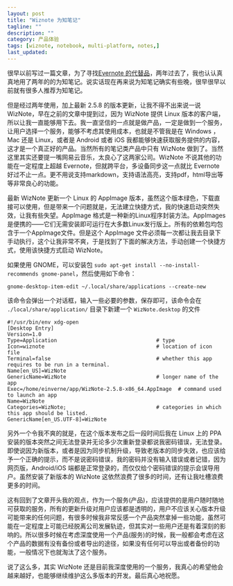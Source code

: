 ```yaml
---
layout: post
title: "Wiznote 为知笔记"
tagline: ""
description: ""
category: 产品体验
tags: [wiznote, notebook, multi-platform, notes,]
last_updated: 
---
```


很早以前写过一篇文章，为了寻找[Evernote 的代替品](/post/2016/07/evernote-alternative.html)，两年过去了，我也认认真真地用了两年的的为知笔记。说实话现在再来说为知笔记确实有些晚，很早很早以前就有很多人推荐为知笔记。

但是经过两年使用，加上最新 2.5.8 的版本更新，让我不得不出来说一说 WizNote，早在之前的文章中提到过，因为 WizNote 提供 Linux 版本的客户端，所以让我一直能够用下去。我一直坚信的一点就是做产品，一定是做到一个服务，让用户选择一个服务，能够不考虑其使用成本，也就是不管我是在 Windows ，Mac 还是 Linux，或者是 Android 或者 iOS 我都能够快速获取服务提供的内容，这才是一个真正好的产品。当然所有的笔记类产品中只有 WizNote 做到了。当然这里其实还要提一嘴网易云音乐，太良心了这两家公司。WizNote 不说其他的功能在一定程度上超越 Evernote，但就跨平台，多设备同步这一点就比 Evernote 好过不止一点。更不用说支持markdown，支持语法高亮，支持pdf，html导出等等非常良心的功能。

最新 WizNote 更新一个 Linux 的 AppImage 版本，虽然这个版本绿色，下载直接可以使用，但是带来一个问题就是，无法建立快捷方式，我的快速启动突然失效，让我有些失望。AppImage 格式是一种新的Linux程序封装方法。AppImages 是便携的——它们无需安装即可运行在大多数Linux发行版上。所有的依赖包均包含于一个AppImage文件。但是这个 AppImage 文件必须每一次都让我去目录下手动执行，这个让我非常不爽，于是找到了下面的解决方法，手动创建一个快捷方式，使用该快捷方式启动 WizNote。

如果使用 GNOME，可以安装包 `sudo apt-get install --no-install-recommends gnome-panel`，然后使用如下命令：

    gnome-desktop-item-edit ~/.local/share/applications --create-new

该命令会弹出一个对话框，输入一些必要的参数，保存即可，该命令会在 `./local/share/application/` 目录下新建一个 `WizNote.desktop` 的文件

```
#!/usr/bin/env xdg-open
[Desktop Entry]
Version=1.0
Type=Application                                # type
Icon=wiznote                                    # location of icon file
Terminal=false                                  # whether this app requires to be run in a terminal.
Name[en_US]=WizNote
GenericName=WizNote                             # longer name of the app
Exec=/home/einverne/app/WizNote-2.5.8-x86_64.AppImage  # command used to launch an app
Name=WizNote
Categories=WizNote;                             # categories in which this app should be listed.
GenericName[en_US.UTF-8]=WizNote
```

另外一个令我不爽的就是，在这个版本发布之后一段时间后我在 Linux 上的 PPA 安装的版本突然之间无法登录并无论多少次重新登录都说我密码错误，无法登录。即使说因为新版本，或者是因为同步机制升级，导致老版本的同步失效，也应该给予一个正确的提示，而不是说密码错误，我的密码并没有输入错误或者记错，因为网页版，Android/iOS 端都是正常登录的，而仅仅给个密码错误的提示会误导用户。虽然安装了新版本的 WizNote 这依然浪费了很多的时间，还有让我吐槽浪费更多的时间。

这有回到了文章开头我的观点，作为一个服务(产品)，应该提供的是用户随时随地可获取的服务，所有的更新升级对用户应该都是透明的，用户不应该关心版本升级可能带来的任何问题，有很多时候我非常反感一个产品突然拿掉一些功能，虽然可能在一定程度上可能已经脱离公司发展轨迹，但其实对一些用户还是有着深刻的影响的。所以很多时候在考虑深度使用一个产品(服务)的时候，我一般都会考虑在这个产品的数据有没有备份或者导出的途径，如果没有任何可以导出或者备份的功能，一般情况下也就淘汰了这个服务。

说了这么多，其实 WizNote 还是目前我深度使用的一个服务，我真心的希望他会越来越好，也能够继续维护这么多版本的开发。最后真心地祝愿。


